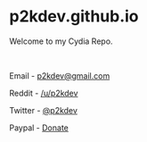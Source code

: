 # p2kdev.github.io
Welcome to my Cydia Repo.

&nbsp;

Email - p2kdev@gmail.com

Reddit - [/u/p2kdev](https://www.reddit.com/user/imkpatil/)

Twitter - [@p2kdev](https://twitter.com/p2kdev)

Paypal - [Donate](https://paypal.me/borkarprajakta/5)
